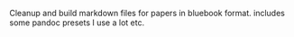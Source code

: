 Cleanup and build markdown files for papers in bluebook format.  includes some pandoc presets I use a lot etc. 
